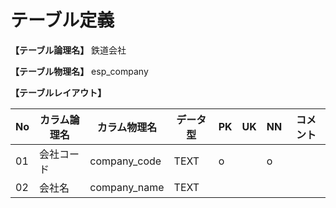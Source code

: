 # テーブル定義

**【テーブル論理名】**
鉄道会社

**【テーブル物理名】**
esp_company

**【テーブルレイアウト】**

| No  | カラム論理名        | カラム物理名              | データ型  | PK  | UK  | NN  | コメント     |
| --- | ------------------- | ------------------------  | --------- | --- | --- | --- | ------------ |
| 01  | 会社コード          | company_code              | TEXT      | o   |     | o   |              |
| 02  | 会社名              | company_name              | TEXT      |     |     |     |              |

